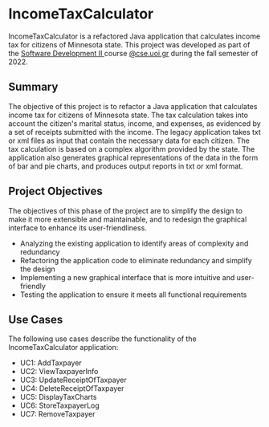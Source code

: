 # IncomeTaxCalculator
IncomeTaxCalculator is a refactored Java application that calculates income tax for citizens of Minnesota state. This project was developed as part of the [Software Development II ](https://www.cse.uoi.gr/course/software-engineering-ii/?lang=en) course [@cse.uoi.gr](https://www.cs.uoi.gr/) during the fall semester of 2022.

## Summary

The objective of this project is to refactor a Java application that calculates income tax for citizens of Minnesota state. The tax calculation takes into account the citizen's marital status, income, and expenses, as evidenced by a set of receipts submitted with the income. The legacy application takes txt or xml files as input that contain the necessary data for each citizen. The tax calculation is based on a complex algorithm provided by the state. The application also generates graphical representations of the data in the form of bar and pie charts, and produces output reports in txt or xml format.

## Project Objectives

The objectives of this phase of the project are to simplify the design to make it more extensible and maintainable, and to redesign the graphical interface to enhance its user-friendliness.

- Analyzing the existing application to identify areas of complexity and redundancy
- Refactoring the application code to eliminate redundancy and simplify the design
- Implementing a new graphical interface that is more intuitive and user-friendly
- Testing the application to ensure it meets all functional requirements

## Use Cases

The following use cases describe the functionality of the IncomeTaxCalculator application:

- UC1: AddTaxpayer
- UC2: ViewTaxpayerInfo
- UC3: UpdateReceiptOfTaxpayer
- UC4: DeleteReceiptOfTaxpayer
- UC5: DisplayTaxCharts
- UC6: StoreTaxpayerLog
- UC7: RemoveTaxpayer




